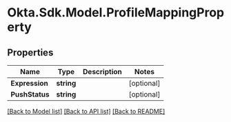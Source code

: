 # Okta.Sdk.Model.ProfileMappingProperty

## Properties

Name | Type | Description | Notes
------------ | ------------- | ------------- | -------------
**Expression** | **string** |  | [optional] 
**PushStatus** | **string** |  | [optional] 

[[Back to Model list]](../README.md#documentation-for-models) [[Back to API list]](../README.md#documentation-for-api-endpoints) [[Back to README]](../README.md)

